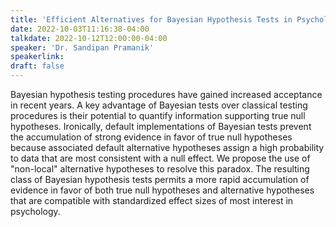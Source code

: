 ```yaml
---
title: 'Efficient Alternatives for Bayesian Hypothesis Tests in Psychology'
date: 2022-10-03T11:16:38-04:00
talkdate: 2022-10-12T12:00:00-04:00
speaker: 'Dr. Sandipan Pramanik'
speakerlink: 
draft: false
---
```


Bayesian hypothesis testing procedures have gained increased acceptance in recent years.  A key advantage of Bayesian tests over classical testing procedures is their potential to quantify information supporting true null hypotheses.  Ironically, default implementations of Bayesian tests prevent the accumulation of strong evidence in favor of true null hypotheses because associated default alternative hypotheses assign a high probability to data that are most consistent with a null effect.  We propose the use of "non-local" alternative hypotheses to resolve this paradox.  The resulting class of Bayesian hypothesis tests permits a more rapid accumulation of evidence in favor of both true null hypotheses and alternative hypotheses that are compatible with standardized effect sizes of most interest in psychology.